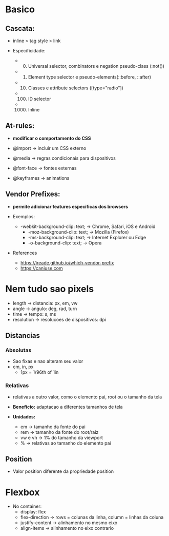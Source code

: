 # Basico

## Cascata:
- inline > tag style > link

- Especificidade:
  - 0. Universal selector, combinators e negation pseudo-class (:not())
  - 1. Element type selector e pseudo-elements(::before, ::after)
  - 10. Classes e attribute selectors ([type="radio"])
  - 100. ID selector
  - 1000. Inline

## At-rules: 

- **modificar o comportamento do CSS**

- @import -> incluir um CSS externo
- @media -> regras condicionais para dispositivos
- @font-face -> fontes externas
- @keyframes -> animations

## Vendor Prefixes: 
- **permite adicionar features especificas dos browsers**

- Exemplos:
  - -webkit-background-clip: text; -> Chrome, Safari, iOS e Android
	- -moz-background-clip: text; -> Mozilla (Firefox) 
	- -ms-background-clip: text; -> Internet Explorer ou Edge
	- -o-background-clip: text; -> Opera 

- References
  - https://ireade.github.io/which-vendor-prefix
  - https://caniuse.com

# Nem tudo sao pixels
- length -> distancia: px, em, vw
- angle -> angulo: deg, rad, turn
- time -> tempo: s, ms
- resolution -> resolucoes de dispositivos: dpi

## Distancias

### Absolutas <lenght>
- Sao fixas e nao alteram seu valor
- cm, in, px
  - 1px = 1/96th of 1in

### Relativas
- relativas a outro valor, como o elemento pai, root ou o tamanho da tela
- **Beneficio:** adaptacao a diferentes tamanhos de tela

- **Unidades:**
  - em -> tamanho da fonte do pai
  - rem -> tamanho da fonte do root/raiz
  - vw e vh -> 1% do tamanho da viewport
  - % -> relativas ao tamanho do elemento pai

## Position <position>
- Valor position diferente da propriedade position


# Flexbox
- No container:
  - display: flex
  - flex-direction -> rows = colunas da linha, column = linhas da coluna
  - justify-content -> alinhamento no mesmo eixo
  - align-items -> alinhamento no eixo contrario

